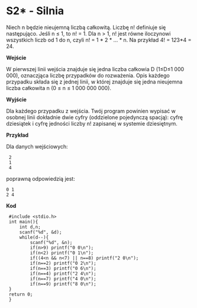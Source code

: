 # S2* - Silnia

Niech n będzie nieujemną liczbą całkowitą. Liczbę n! definiuje się następująco. Jeśli n ≤ 1, to n! = 1. Dla n > 1, n! jest równe iloczynowi wszystkich liczb od 1 do n, czyli n! = 1 * 2 * ... * n. Na przykład 4! = 1*2*3*4 = 24.

**Wejście**

W pierwszej linii wejścia znajduje się jedna liczba całkowia D (1≤D≤1 000 000), oznaczjąca liczbę przypadków do rozważenia. Opis każdego przypadku składa się z jednej linii, w której znajduje się jedna nieujemna liczba całkowita n (0 ≤ n ≤ 1 000 000 000).

**Wyjście**

Dla każdego przypadku z wejścia. Twój program powinien wypisać w osobnej linii dokładnie dwie cyfry (oddzielone pojedynczą spacją): cyfrę dziesiątek i cyfrę jedności liczby n! zapisanej w systemie dziesiętnym.

**Przykład**

Dla danych wejściowych:

     2
     1
     4

poprawną odpowiedzią jest:

    0 1
    2 4
    
**Kod**

     #include <stdio.h>
     int main(){
         int d,n;
         scanf("%d", &d);
         while(d--){
             scanf("%d", &n);
             if(n>9) printf("0 0\n");
             if(n<2) printf("0 1\n");
             if((4<n && n<7) || n==8) printf("2 0\n");
             if(n==2) printf("0 2\n");
             if(n==3) printf("0 6\n");
             if(n==4) printf("2 4\n");
             if(n==7) printf("4 0\n");
             if(n==9) printf("8 0\n");
     }
     return 0;
     }
